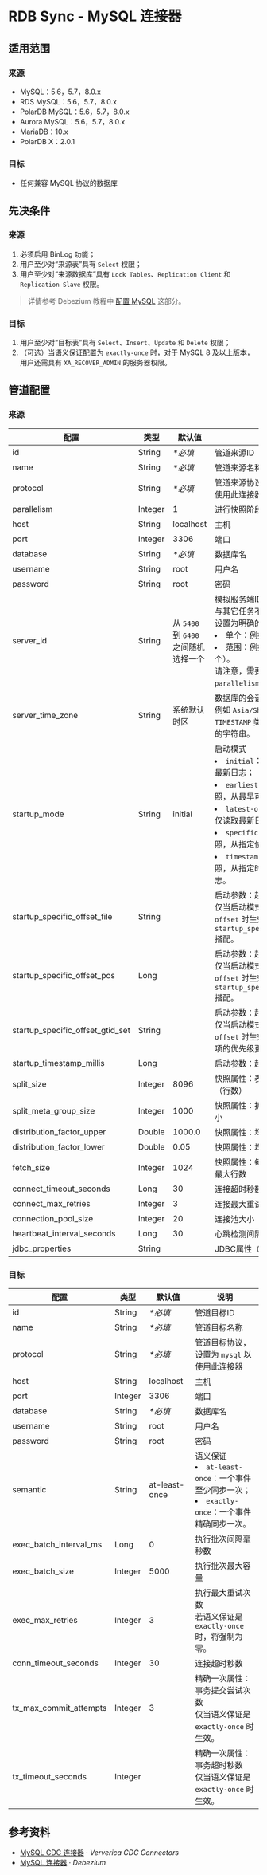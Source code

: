 # RDB Sync - MySQL 连接器


## 适用范围
### 来源
- MySQL：5.6，5.7，8.0.x
- RDS MySQL：5.6，5.7，8.0.x
- PolarDB MySQL：5.6，5.7，8.0.x
- Aurora MySQL：5.6，5.7，8.0.x
- MariaDB：10.x
- PolarDB X：2.0.1

### 目标
- 任何兼容 MySQL 协议的数据库


## 先决条件
### 来源
1. 必须启用 BinLog 功能；
2. 用户至少对“来源表”具有 `Select` 权限；
3. 用户至少对“来源数据库”具有 `Lock Tables`、`Replication Client` 和 `Replication Slave` 权限。

> 详情参考 Debezium 教程中 [配置 MySQL](https://debezium.io/documentation/reference/1.9/connectors/mysql.html#setting-up-mysql) 这部分。

### 目标
1. 用户至少对“目标表”具有 `Select`、`Insert`、`Update` 和 `Delete` 权限；
2. （可选）当语义保证配置为 `exactly-once` 时，对于 MySQL 8 及以上版本，用户还需具有 `XA_RECOVER_ADMIN` 的服务器权限。


## 管道配置
### 来源
| 配置 | 类型 | 默认值 | 说明 |
|-|-|-|--|
| id | String | _*必填_ | 管道来源ID |
| name | String | _*必填_ | 管道来源名称 |
| protocol | String | _*必填_ | 管道来源协议，设置为 `mysql` 以使用此连接器 |
| parallelism | Integer | 1 | 进行快照阶段的并行度 |
| host | String | localhost | 主机 |
| port | Integer | 3306 | 端口 |
| database | String | _*必填_ | 数据库名 |
| username | String | root | 用户名 |
| password | String | root | 密码 |
| server_id | String | 从 `5400` 到 `6400` 之间随机选择一个 | 模拟服务端ID <br>与其它任务不可重复，强烈推荐设置为明确的值。<li>单个：例如 `5000`；<li>范围：例如 `5000-5004`（共5个）。<br>请注意，需要的个数取决于 `parallelism` 的值。 |
| server_time_zone | String | 系统默认时区 | 数据库的会话时区 <br>例如 `Asia/Shanghai`，用于将 `TIMESTAMP` 类型转换为特定时区的字符串。 |
| startup_mode | String | initial | 启动模式 <li>`initial`：先做快照，再读取最新日志；<li>`earliest-offset`：跳过快照，从最早可用位置读取日志；<li>`latest-offset`：跳过快照，仅读取最新日志；<li>`specific-offset`：跳过快照，从指定位置开始读取日志；<li>`timestamp-offset`：跳过快照，从指定时间戳开始读取日志。 |
| startup_specific_offset_file | String | | 启动参数：起始日志文件 <br>仅当启动模式是 `specific-offset` 时生效，需要与 `startup_specific_offset_pos` 搭配。 |
| startup_specific_offset_pos | Long | | 启动参数：起始日志文件内位置 <br>仅当启动模式是 `specific-offset` 时生效，需要与 `startup_specific_offset_file` 搭配。 |
| startup_specific_offset_gtid_set | String | | 启动参数：起始事务编码 <br>仅当启动模式是 `specific-offset` 时生效，比上两个配置项的优先级更高。  |
| startup_timestamp_millis | Long | | 启动参数：起始时间戳 |
| split_size | Integer | 8096 | 快照属性：表快照的分块大小（行数） |
| split_meta_group_size | Integer | 1000 | 快照属性：拆分元数据的分组大小 |
| distribution_factor_upper | Double | 1000.0 | 快照属性：均匀分布因子的上限 |
| distribution_factor_lower | Double | 0.05 | 快照属性：均匀分布因子的下限 |
| fetch_size | Integer | 1024 | 快照属性：每次轮询所能获取的最大行数 |
| connect_timeout_seconds | Long | 30 | 连接超时秒数 |
| connect_max_retries | Integer | 3 | 连接最大重试次数 |
| connection_pool_size | Integer | 20 | 连接池大小 |
| heartbeat_interval_seconds | Long | 30 | 心跳检测间隔秒数 |
| jdbc_properties | String | | JDBC属性（JSON） |

### 目标
| 配置 | 类型 | 默认值 | 说明 |
|-|-|-|--|
| id | String | _*必填_ | 管道目标ID |
| name | String | _*必填_ | 管道目标名称 |
| protocol | String | _*必填_ | 管道目标协议，设置为 `mysql` 以使用此连接器 |
| host | String | localhost | 主机 |
| port | Integer | 3306 | 端口 |
| database | String | _*必填_ | 数据库名 |
| username | String | root | 用户名 |
| password | String | root | 密码 |
| semantic | String | at-least-once | 语义保证 <li>`at-least-once`：一个事件至少同步一次；<li>`exactly-once`：一个事件精确同步一次。 |
| exec_batch_interval_ms | Long | 0 | 执行批次间隔毫秒数 |
| exec_batch_size | Integer | 5000 | 执行批次最大容量 |
| exec_max_retries | Integer | 3 | 执行最大重试次数 <br>若语义保证是 `exactly-once` 时，将强制为零。 |
| conn_timeout_seconds | Integer | 30 | 连接超时秒数 |
| tx_max_commit_attempts | Integer | 3 | 精确一次属性：事务提交尝试次数 <br>仅当语义保证是 `exactly-once` 时生效。 |
| tx_timeout_seconds | Integer | | 精确一次属性：事务超时秒数 <br>仅当语义保证是 `exactly-once` 时生效。 |


## 参考资料
- [MySQL CDC 连接器](https://github.com/ververica/flink-cdc-connectors/blob/master/docs/content/connectors/mysql-cdc(ZH).md) · _Ververica CDC Connectors_
- [MySQL 连接器](https://debezium.io/documentation/reference/1.9/connectors/mysql.html) · _Debezium_
